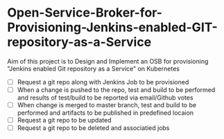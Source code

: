 # Open-Service-Broker-for-Provisioning-Jenkins-enabled-GIT-repository-as-a-Service
Aim of this project is to Design and Implement an OSB for provisioning "Jenkins enabled Git repository as a Service" on Kubernetes

- [ ] Request a git repo along with Jenkins Job to be provisioned
- [ ] When a change is pushed to the repo, test and build to be performed and results of test/build to be reported via email/Github votes
- [ ] When change is merged to master branch, test and build to be performed and artifacts to be published in predefined locaion
- [ ] Request a git repo to be updated
- [ ] Request a git repo to be deleted and associatied jobs
